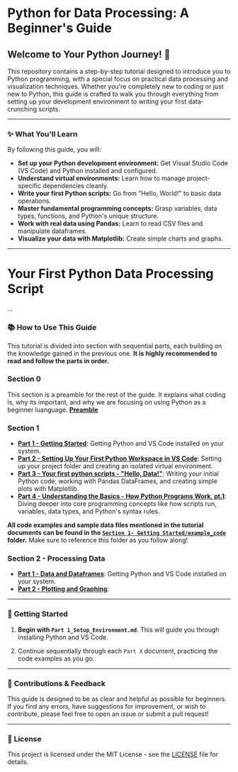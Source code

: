 # Python for Data Processing: A Beginner's Guide

## Welcome to Your Python Journey! 🐍

This repository contains a step-by-step tutorial designed to introduce you to Python programming, with a special focus on practical data processing and visualization techniques. Whether you're completely new to coding or just new to Python, this guide is crafted to walk you through everything from setting up your development environment to writing your first data-crunching scripts.

---

### ✨ **What You'll Learn**

By following this guide, you will:

- **Set up your Python development environment:** Get Visual Studio Code (VS Code) and Python installed and configured.
- **Understand virtual environments:** Learn how to manage project-specific dependencies cleanly.
- **Write your first Python scripts:** Go from "Hello, World!" to basic data operations.
- **Master fundamental programming concepts:** Grasp variables, data types, functions, and Python's unique structure.
- **Work with real data using Pandas:** Learn to read CSV files and manipulate dataframes.
- **Visualize your data with Matplotlib:** Create simple charts and graphs.

---

# Your First Python Data Processing Script

...

### 📚 **How to Use This Guide**

This tutorial is divided into section with sequential parts, each building on the knowledge gained in the previous one. **It is highly recommended to read and follow the parts in order.**

### Section 0

This section is a preamble for the rest of the guide. It explains what coding is, why its important, and why we are focusing on using Python as a beginner luanguage. **[Preamble](/Section%200%20-%20Preamble/Preamble.md)**

### Section 1

- **[Part 1 - Getting Started](Section%201%20-%20Getting%20Started/Part%201%20-%20Getting%20Started.md)**: Getting Python and VS Code installed on your system.
- **[Part 2 - Setting Up Your First Python Workspace in VS Code](Section%201%20-%20Getting%20Started/Part%202%20-%20Setting%20Up%20Your%20First%20Python%20Workspace%20in%20VS%20Code.md)**: Setting up your project folder and creating an isolated virtual environment.
- **[Part 3 - Your first python scripts - "Hello, Data!"](PSection%201%20-%20Getting%20Started/art%203%20-%20Your%20first%20python%20scripts%20-%20%22Hello,%20Data!%22.md)**: Writing your initial Python code, working with Pandas DataFrames, and creating simple plots with Matplotlib.
- **[Part 4 - Understanding the Basics - How Python Programs Work, pt.1](Section%201%20-%20Getting%20Started/Part%204%20-%20Understanding%20the%20Basics%20-%20How%20Python%20Programs%20Work,%20pt.1.md)**: Diving deeper into core programming concepts like how scripts run, variables, data types, and Python's syntax rules.

**All code examples and sample data files mentioned in the tutorial documents can be found in the [`Section 1- Getting Started/example_code`](./Section%201-%20Getting%20Started/example_code) folder.** Make sure to reference this folder as you follow along!

### Section 2 - Processing Data

- **[Part 1 - Data and Dataframes](Section%202%20-%20Processing%20Data/Part%201%20-%20Data%20and%20Dataframes.md)**: Getting Python and VS Code installed on your system.
- **[Part 2 - Plotting and Graphing](Section%202%20-%20Processing%20Data/Part%202%20-%20Plotting%20and%20Graphing.md)**:

---

### 🚀 **Getting Started**

1.  **Begin with `Part 1_Setup_Environment.md`**. This will guide you through installing Python and VS Code.

2.  Continue sequentially through each `Part X` document, practicing the code examples as you go.

---

### 🤝 **Contributions & Feedback**

This guide is designed to be as clear and helpful as possible for beginners. If you find any errors, have suggestions for improvement, or wish to contribute, please feel free to open an issue or submit a pull request!

---

### 📝 **License**

This project is licensed under the MIT License - see the [LICENSE](LICENSE) file for details.



